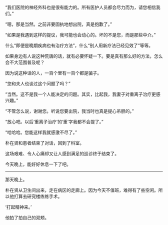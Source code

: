 “我们医院的神经外科也是很有能力的。所有医护人员都会尽力而为，请您相信我们。”

“嗯，那是当然。之前非要固执地想出院，真是抱歉了。”

“如果是我遇到这样的提议，我可能也会动心的。坏的不是您，而是那些中介。”

什么“即便是晚期疾病也有治疗方法”，什么“别人用新疗法已经见效了”等等。

如果身边有人说这种荒唐的话，就有必要怀疑一下。要是真有那么好的方法，怎么会不大范围普及呢？

因为说这种话的人，一百个里有一百个都是骗子。

“您和夫人也谈过这个问题了吗？”

“当然。这不是我一个人能决定的问题。其实，比起我，我妻子对重离子治疗更感兴趣。”

“不管怎么说，谢谢您。听说您要出院，我当时也真是提心吊胆的。”

“放心吧。以后‘重离子治疗’的‘重’字我都不会提了。”

“哈哈哈。您能这样我就感激不尽了。”

朴在贤和患者结束了对话，回到了科室。

这场艰难、令人心痛却又让人感到满足的巡诊终于结束了。

今天晚上，能好好休息一下了吧。

* * *

那天晚上。

朴在贤从卫生间出来，走在病区的走廊上。因为今天不值班，难得有了些空闲。所以他打算去研究楼练练手术。

‘打起精神来。’

他拍了拍自己的双颊。
